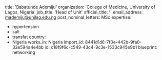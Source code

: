 title: 'Babatunde Ademiju'
organization: 'College of Medicine, University of Lagos, Nigeria'
job_title: 'Head of Unit'
official_title: ''
email_address: mademiju@unilag.edu.ng
post_nominal_letters: MSc
expertise:
  - hypertension
  - salt
  - transfat
country:
  - Nigeria
works_in: Nigeria
import_id: 8441d1d6-7f0e-442b-9fa0-32e594a4e4bb
id: c18f9f6c-c549-43c4-9c3e-1533c945e9b1
blueprint: networking
